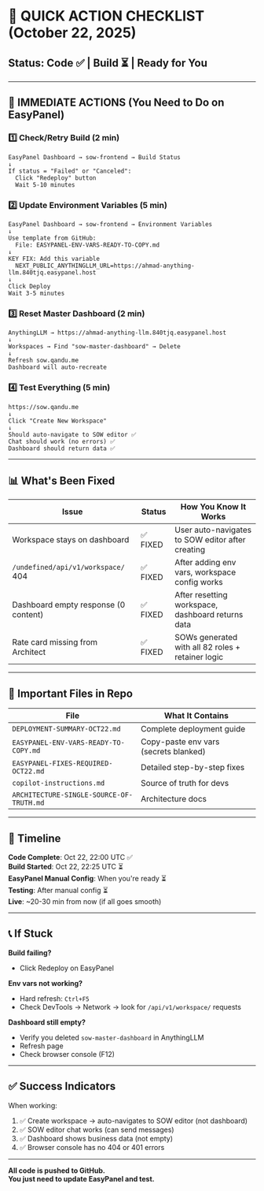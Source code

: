 # 🎯 QUICK ACTION CHECKLIST (October 22, 2025)

## Status: Code ✅ | Build ⏳ | Ready for You

---

## 🔴 IMMEDIATE ACTIONS (You Need to Do on EasyPanel)

### 1️⃣ Check/Retry Build (2 min)
```
EasyPanel Dashboard → sow-frontend → Build Status
↓
If status = "Failed" or "Canceled":
  Click "Redeploy" button
  Wait 5-10 minutes
```

### 2️⃣ Update Environment Variables (5 min)
```
EasyPanel Dashboard → sow-frontend → Environment Variables
↓
Use template from GitHub:
  File: EASYPANEL-ENV-VARS-READY-TO-COPY.md
↓
KEY FIX: Add this variable
  NEXT_PUBLIC_ANYTHINGLLM_URL=https://ahmad-anything-llm.840tjq.easypanel.host
↓
Click Deploy
Wait 3-5 minutes
```

### 3️⃣ Reset Master Dashboard (2 min)
```
AnythingLLM → https://ahmad-anything-llm.840tjq.easypanel.host
↓
Workspaces → Find "sow-master-dashboard" → Delete
↓
Refresh sow.qandu.me
Dashboard will auto-recreate
```

### 4️⃣ Test Everything (5 min)
```
https://sow.qandu.me
↓
Click "Create New Workspace"
↓
Should auto-navigate to SOW editor ✅
Chat should work (no errors) ✅
Dashboard should return data ✅
```

---

## 📊 What's Been Fixed

| Issue | Status | How You Know It Works |
|-------|--------|----------------------|
| Workspace stays on dashboard | ✅ FIXED | User auto-navigates to SOW editor after creating |
| `/undefined/api/v1/workspace/` 404 | ✅ FIXED | After adding env vars, workspace config works |
| Dashboard empty response (0 content) | ✅ FIXED | After resetting workspace, dashboard returns data |
| Rate card missing from Architect | ✅ FIXED | SOWs generated with all 82 roles + retainer logic |

---

## 📁 Important Files in Repo

| File | What It Contains |
|------|-----------------|
| `DEPLOYMENT-SUMMARY-OCT22.md` | Complete deployment guide |
| `EASYPANEL-ENV-VARS-READY-TO-COPY.md` | Copy-paste env vars (secrets blanked) |
| `EASYPANEL-FIXES-REQUIRED-OCT22.md` | Detailed step-by-step fixes |
| `copilot-instructions.md` | Source of truth for devs |
| `ARCHITECTURE-SINGLE-SOURCE-OF-TRUTH.md` | Architecture docs |

---

## 🚀 Timeline

**Code Complete**: Oct 22, 22:00 UTC ✅  
**Build Started**: Oct 22, 22:25 UTC ⏳  
**EasyPanel Manual Config**: When you're ready ⏳  
**Testing**: After manual config ⏳  
**Live**: ~20-30 min from now (if all goes smooth)

---

## 📞 If Stuck

**Build failing?**
- Click Redeploy on EasyPanel

**Env vars not working?**
- Hard refresh: `Ctrl+F5`
- Check DevTools → Network → look for `/api/v1/workspace/` requests

**Dashboard still empty?**
- Verify you deleted `sow-master-dashboard` in AnythingLLM
- Refresh page
- Check browser console (F12)

---

## ✅ Success Indicators

When working:
1. ✅ Create workspace → auto-navigates to SOW editor (not dashboard)
2. ✅ SOW editor chat works (can send messages)
3. ✅ Dashboard shows business data (not empty)
4. ✅ Browser console has no 404 or 401 errors

---

**All code is pushed to GitHub.  
You just need to update EasyPanel and test.**

